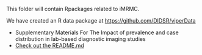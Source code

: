 This folder will contain Rpackages related to iMRMC.

We have created an R data package at https://github.com/DIDSR/viperData
* Supplementary Materials For The Impact of prevalence and case distribution in lab-based diagnostic imaging studies
* [Check out the README.md](https://didsr.github.io/viperData/)
